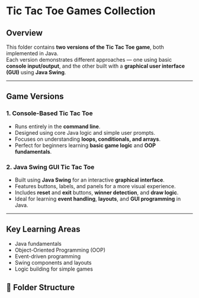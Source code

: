 # Tic Tac Toe Games Collection

## Overview
This folder contains **two versions of the Tic Tac Toe game**, both implemented in Java.  
Each version demonstrates different approaches — one using basic **console input/output**, and the other built with a **graphical user interface (GUI)** using **Java Swing**.

---

## Game Versions

### 1. Console-Based Tic Tac Toe
- Runs entirely in the **command line**.  
- Designed using core Java logic and simple user prompts.  
- Focuses on understanding **loops, conditionals, and arrays**.  
- Perfect for beginners learning **basic game logic** and **OOP fundamentals**.

### 2️. Java Swing GUI Tic Tac Toe
- Built using **Java Swing** for an interactive **graphical interface**.  
- Features buttons, labels, and panels for a more visual experience.  
- Includes **reset** and **exit** buttons, **winner detection**, and **draw logic**.  
- Ideal for learning **event handling**, **layouts**, and **GUI programming** in Java.

---

## Key Learning Areas
- Java fundamentals  
- Object-Oriented Programming (OOP)  
- Event-driven programming  
- Swing components and layouts  
- Logic building for simple games



## 📂 Folder Structure

